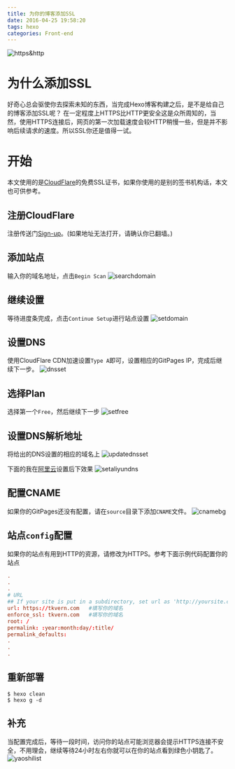 ```yaml
---
title: 为你的博客添加SSL
date: 2016-04-25 19:58:20
tags: hexo
categories: Front-end
---
```


![https&http](/images/cover/https&http.png)
# 为什么添加SSL
好奇心总会驱使你去探索未知的东西，当完成Hexo博客构建之后，是不是给自己的博客添加SSL呢？
在一定程度上HTTPS比HTTP更安全这是众所周知的，当然，使用HTTPS连接后，网页的第一次加载速度会较HTTP稍慢一些，但是并不影响后续请求的速度。所以SSL你还是值得一试。

<!-- more -->
# 开始
本文使用的是[CloudFlare](https://www.cloudflare.com/)的免费SSL证书，如果你使用的是别的签书机构话，本文也可供参考。

## 注册CloudFlare
注册传送门[Sign-up](https://www.cloudflare.com/a/sign-up)。(如果地址无法打开，请确认你已翻墙。)

## 添加站点
输入你的域名地址，点击`Begin Scan`
![searchdomain](/images/ssl/searchdomain.png)

## 继续设置
等待进度条完成，点击`Continue Setup`进行站点设置
![setdomain](/images/ssl/setdomain.png)

## 设置DNS
使用CloudFlare CDN加速设置`Type A`即可，设置相应的GitPages IP，完成后继续下一步。
![dnsset](/images/ssl/dnsset.png)

## 选择Plan
选择第一个`Free`，然后继续下一步
![setfree](/images/ssl/setfree.png)

## 设置DNS解析地址
将给出的DNS设置的相应的域名上
![updatednsset](/images/ssl/updatednsset.png)

下面的我在[阿里云](https://www.aliyun.com/)设置后下效果
![setaliyundns](/images/ssl/setaliyundns.png)

## 配置CNAME
如果你的GitPages还没有配置，请在`source`目录下添加`CNAME`文件。
![cnamebg](/images/ssl/cnamebg.png)

## 站点`config`配置
如果你的站点有用到HTTP的资源，请修改为HTTPS。参考下面示例代码配置你的站点
```conf
.
.
.
# URL
## If your site is put in a subdirectory, set url as 'http://yoursite.com/child' and root as '/child/'
url: https://tkvern.com   #填写你的域名
enforce_ssl: tkvern.com   #填写你的域名
root: /
permalink: :year:month:day/:title/
permalink_defaults:
.
.
.
```

## 重新部署
```console
$ hexo clean
$ hexo g -d
```

## 补充
当配置完成后，等待一段时间，访问你的站点可能浏览器会提示HTTPS连接不安全，不用理会，继续等待24小时左右你就可以在你的站点看到绿色小钥匙了。
![yaoshilist](/images/ssl/yaoshilist.png)